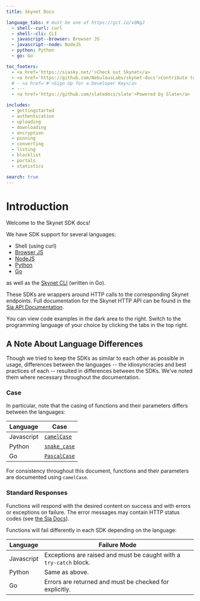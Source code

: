 ```yaml
---
title: Skynet Docs

language_tabs: # must be one of https://git.io/vQNgJ
  - shell--curl: curl
  - shell--cli: CLI
  - javascript--browser: Browser JS
  - javascript--node: NodeJS
  - python: Python
  - go: Go

toc_footers:
  - <a href='https://siasky.net/'>Check out Skynet</a>
  - <a href='https://github.com/NebulousLabs/skynet-docs'>Contribute to the docs</a>
  # - <a href='#'>Sign Up for a Developer Key</a>
  - ---
  - <a href='https://github.com/slatedocs/slate'>Powered by Slate</a>

includes:
  - gettingstarted
  - authentication
  - uploading
  - downloading
  - encryption
  - pinning
  - converting
  - listing
  - blocklist
  - portals
  - statistics

search: true
---
```


# Introduction

Welcome to the Skynet SDK docs!

We have SDK support for several languages:

- Shell (using curl)
- [Browser JS](https://github.com/NebulousLabs/skynet-js)
- [NodeJS](https://github.com/NebulousLabs/nodejs-skynet)
- [Python](https://github.com/NebulousLabs/python-skynet)
- [Go](https://github.com/NebulousLabs/go-skynet)

as well as the [Skynet CLI](https://github.com/NebulousLabs/skynet-cli) (written
in Go).

These SDKs are wrappers around HTTP calls to the corresponding Skynet endpoints.
Full documentation for the Skynet HTTP API can be found in the [Sia API
Documentation](https://sia.tech/docs/#skynet).

<aside class="success">
You can view code examples in the dark area to the right. Switch to the
programming language of your choice by clicking the tabs in the top right.
</aside>

## A Note About Language Differences

Though we tried to keep the SDKs as similar to each other as possible in usage,
differences between the languages -- the idiosyncracies and best practices of
each -- resulted in differences between the SDKs. We've noted them where
necessary throughout the documentation.

### Case

In particular, note that the casing of functions and their parameters differs
between the languages:

Language | Case
-------- | ----
Javascript | [`camelCase`](https://en.wikipedia.org/wiki/Camel_case)
Python | [`snake_case`](https://en.wikipedia.org/wiki/Snake_case)
Go | [`PascalCase`](https://en.wikipedia.org/wiki/PascalCase)

For consistency throughout this document, functions and their parameters are
documented using `camelCase`.

### Standard Responses

Functions will respond with the desired content on success and with errors or
exceptions on failure. The error messages may contain HTTP status codes (see
[the Sia Docs](https://sia.tech/docs/#standard-responses)).

Functions will fail differently in each SDK depending on the language:

Language | Failure Mode
-------- | ------------
Javascript | Exceptions are raised and must be caught with a `try-catch` block.
Python | Same as above.
Go | Errors are returned and must be checked for explicitly.
